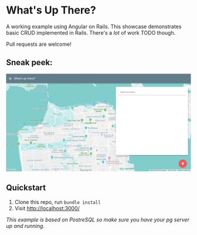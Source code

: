 What's Up There?
=======================

A working example using Angular on Rails. This showcase demonstrates basic CRUD implemented in Rails.
There's a _lot_ of work TODO though.

Pull requests are welcome!

## Sneak peek:

![Snap](https://github.com/tterian/img/blob/master/whatsupthere.png)

## Quickstart

1. Clone this repo, run ```bundle install```
2. Visit [http://localhost:3000/](http://localhost:3000/)

_This example is based on PostreSQL so make sure you have your pg server up and running._